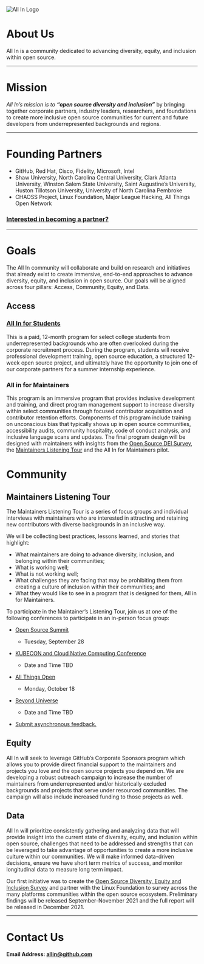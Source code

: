 
![All In Logo](https://user-images.githubusercontent.com/70516588/134222074-ba65245b-1779-4f02-9d13-58c744d00ddf.png)

# About Us
All In is a community dedicated to advancing diversity, equity, and inclusion within open source.  

---

# Mission
_All In’s mission is to  **“open source diversity and inclusion”**_ by bringing together corporate partners, industry leaders, researchers, and foundations to create more inclusive open source communities for current and future developers from underrepresented backgrounds and regions.


---

# Founding Partners
- GitHub, Red Hat, Cisco, Fidelity, Microsoft, Intel
- Shaw University, North Carolina Central University, Clark Atlanta University, Winston Salem State University, Saint Augustine’s University, Huston Tillotson University, University of North Carolina Pembroke
- CHAOSS Project, Linux Foundation, Major League Hacking, All Things Open Network

### [Interested in becoming a partner?](https://github.com/soyetubo/All-In/blob/main/All%20In%20New%20Partners.md)

---

# Goals
The All In community will collaborate and build on research and initiatives that already exist to create immersive, end-to-end approaches to advance diversity, equity, and inclusion in open source. Our goals will be aligned across four pillars: Access, Community, Equity, and Data.

## Access

### [All In for Students ](https://github.com/soyetubo/All-In/blob/main/All%20In%20for%20Students.md)
This is a paid, 12-month program for select college students from underrepresented backgrounds who are often overlooked during the corporate recruitment process. During the program, students will receive professional development training, open source education, a structured 12-week open source project, and ultimately have the opportunity to join one of our corporate partners for a summer internship experience.


### All in for Maintainers
This program is an immersive program that provides inclusive development and training, and direct program management support to increase diversity within select communities through focused contributor acquisition and contributor retention efforts. Components of this program include training on unconscious bias that typically shows up in open source communities, accessibility audits, community hospitality, code of conduct analysis, and inclusive language scans and updates. The final program design will be designed with maintainers with insights from the [Open Source DEI Survey](https://www.linuxfoundation.org/press-release/linux-foundation-launches-2021-open-source-diversity-equity-and-inclusion-survey/), the [Maintainers Listening Tour](https://github.com/soyetubo/All-In/blob/main/README.md#maintainers-listening-tour) and the All In for Maintainers pilot.

# Community
## Maintainers Listening Tour
The Maintainers Listening Tour is a series of focus groups and individual interviews with maintainers who are interested in attracting and retaining new contributors with diverse backgrounds in an inclusive way. 

We will be collecting best practices, lessons learned, and stories that highlight:
- What maintainers are doing to advance diversity, inclusion, and belonging within their communities;
- What is working well;
- What is not working well;
- What challenges they are facing that may be prohibiting them from creating a culture of inclusion within their communities; and 
- What they would like to see in a program that is designed for them, All in for Maintainers.

To participate in the Maintainer’s Listening Tour, join us at one of the following conferences to participate in an in-person focus group: 

- [Open Source Summit](https://osselc21.sched.com/event/nCpS)
  - Tuesday, September 28

- [KUBECON and Cloud Native Computing Conference](https://events.linuxfoundation.org/kubecon-cloudnativecon-north-america/)
  - Date and Time TBD

- [All Things Open](https://2021.allthingsopen.org/)
  - Monday, October 18 

- [Beyond Universe](https://githubuniverse.com/) 
  - Date and Time TBD

- [Submit asynchronous feedback.](https://docs.google.com/forms/d/1IiGB2Id7bCobmzECCkfzmb76UV7HQVA1szKQMzNtwXo/edit)

## Equity
All In will seek to leverage GitHub’s Corporate Sponsors program which allows you to provide direct financial support to the maintainers and projects you love and the open source projects you depend on. We are developing a robust outreach campaign to increase the number of maintainers from underrepresented and/or historically excluded backgrounds and projects that serve under resourced communities. The campaign will also include increased funding to those projects as well.

## Data
All In will prioritize consistently gathering and analyzing data that will provide insight into the current state of diversity, equity, and inclusion within open source, challenges that need to be addressed and strengths that can be leveraged to take advantage of opportunities to create a more inclusive culture within our communities. We will make informed data-driven decisions, ensure we have short term metrics of success, and monitor longitudinal data to measure long term impact. 

Our first initiative was to create the [Open Source Diversity, Equity and Inclusion Survey](https://www.linuxfoundation.org/press-release/linux-foundation-launches-2021-open-source-diversity-equity-and-inclusion-survey/) and partner with the Linux Foundation to survey across the many platforms communities within the open source ecosystem. Preliminary findings will be released September-November 2021 and the full report will be released in December 2021. 

---

# Contact Us

#### Email Address: allin@github.com



